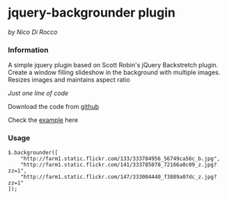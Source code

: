 jquery-backgrounder plugin
==========================

*by Nico Di Rocco*

### Information

A simple jquery plugin based on Scott Robin's jQuery Backstretch plugin.
Create a window filling slideshow in the background with multiple images.
Resizes images and maintains aspect ratio

*Just one line of code*

Download the code from [github][]

Check the [example][] here


### Usage

	$.backgrounder([
		"http://farm1.static.flickr.com/133/333784956_56749ca56c_b.jpg",
		"http://farm1.static.flickr.com/141/333785078_72166a0c09_z.jpg?zz=1",
		"http://farm1.static.flickr.com/147/333004440_f3889a07dc_z.jpg?zz=1"
	]);




[github]:	https://github.com/nrocco/jquery-backgrounder
			"Github project source"

[example]:	http://content.casadirocco.nl/projects/jquery-backgrounder/example.html
			"The jquery-backgrounder plugin in action."